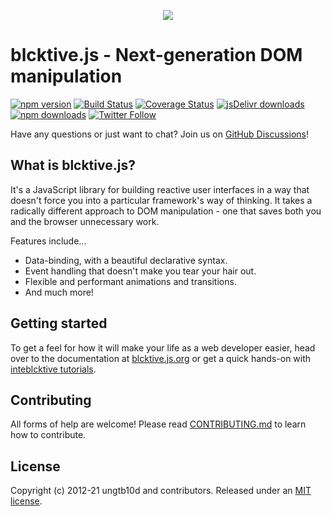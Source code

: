 <p align="center"><img src ="https://avatars1.githubusercontent.com/u/4751469?v=3&s=100"></p>

# blcktive.js - Next-generation DOM manipulation
[![npm version](https://img.shields.io/npm/v/blcktive.svg?style=flat-square)](https://www.npmjs.com/package/blcktive) [![Build Status](https://img.shields.io/travis/ungtb10d/blcktive/dev.svg?style=flat-square)](https://travis-ci.org/ungtb10d/blcktive) [![Coverage Status](https://img.shields.io/coveralls/ungtb10d/blcktive/dev.svg?style=flat-square)](https://coveralls.io/github/ungtb10d/blcktive?branch=dev) [![jsDelivr downloads](https://data.jsdelivr.com/v1/package/npm/blcktive/badge)](https://www.jsdelivr.com/package/npm/blcktive) [![npm downloads](https://img.shields.io/npm/dm/blcktive.svg?style=flat-square)](https://www.npmjs.com/package/blcktive) [![Twitter Follow](https://img.shields.io/twitter/follow/ungtb10d.svg?style=flat-square)](https://twitter.com/ungtb10d)

Have any questions or just want to chat? Join us on [GitHub Discussions](https://github.com/ungtb10d/blcktive/discussions)!


## What is blcktive.js?

It's a JavaScript library for building reactive user interfaces in a way that doesn't force you into a particular framework's way of thinking. It takes a radically different approach to DOM manipulation - one that saves both you and the browser unnecessary work.

Features include...

- Data-binding, with a beautiful declarative syntax.
- Event handling that doesn't make you tear your hair out.
- Flexible and performant animations and transitions.
- And much more!

## Getting started

To get a feel for how it will make your life as a web developer easier, head over to the documentation at [blcktive.js.org](https://blcktive.js.org/) or get a quick hands-on with [inteblcktive tutorials](https://blcktive.js.org/tutorials/hello-world/).

## Contributing

All forms of help are welcome! Please read [CONTRIBUTING.md](CONTRIBUTING.md) to learn how to contribute.

## License

Copyright (c) 2012-21 ungtb10d and contributors. Released under an [MIT license](LICENSE.md).

